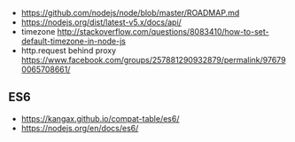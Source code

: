 - https://github.com/nodejs/node/blob/master/ROADMAP.md
- https://nodejs.org/dist/latest-v5.x/docs/api/
- timezone http://stackoverflow.com/questions/8083410/how-to-set-default-timezone-in-node-js
- http.request behind proxy https://www.facebook.com/groups/257881290932879/permalink/976790065708661/

## ES6

- https://kangax.github.io/compat-table/es6/
- https://nodejs.org/en/docs/es6/

